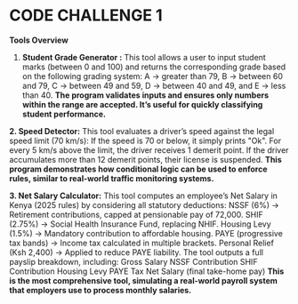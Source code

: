 # CODE CHALLENGE 1
**Tools Overview**
1. **Student Grade Generator :**
 This tool allows a user to input student marks (between 0 and 100) and returns the corresponding grade based on the following grading system:
A → greater than 79,
B → between 60 and 79,
C → between 49 and 59,
D → between 40 and 49, and
E → less than 40.
**The program validates inputs and ensures only numbers within the range are accepted. It’s useful for quickly classifying student performance.**


**2. Speed Detector:**
 This tool evaluates a driver’s speed against the legal speed limit (70 km/s):
If the speed is 70 or below, it simply prints "Ok".
For every 5 km/s above the limit, the driver receives 1 demerit point.
If the driver accumulates more than 12 demerit points, their license is suspended.
**This program demonstrates how conditional logic can be used to enforce rules, similar to real-world traffic monitoring systems.**


**3. Net Salary Calculator:**
 This tool computes an employee’s Net Salary in Kenya (2025 rules) by considering all statutory deductions:
NSSF (6%) → Retirement contributions, capped at pensionable pay of 72,000.
SHIF (2.75%) → Social Health Insurance Fund, replacing NHIF.
Housing Levy (1.5%) → Mandatory contribution to affordable housing.
PAYE (progressive tax bands) → Income tax calculated in multiple brackets.
Personal Relief (Ksh 2,400) → Applied to reduce PAYE liability.
The tool outputs a full payslip breakdown, including:
Gross Salary
NSSF Contribution
SHIF Contribution
Housing Levy
PAYE Tax
Net Salary (final take-home pay)
**This is the most comprehensive tool, simulating a real-world payroll system that employers use to process monthly salaries.**